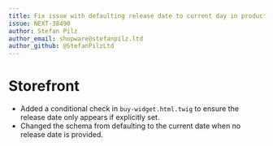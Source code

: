 ```yaml
---
title: Fix issue with defaulting release date to current day in product schema
issue: NEXT-38490
author: Stefan Pilz
author_email: shopware@stefanpilz.ltd
author_github: @StefanPilzLtd
---
```


# Storefront
* Added a conditional check in `buy-widget.html.twig` to ensure the release date only appears if explicitly set.
* Changed the schema from defaulting to the current date when no release date is provided.
